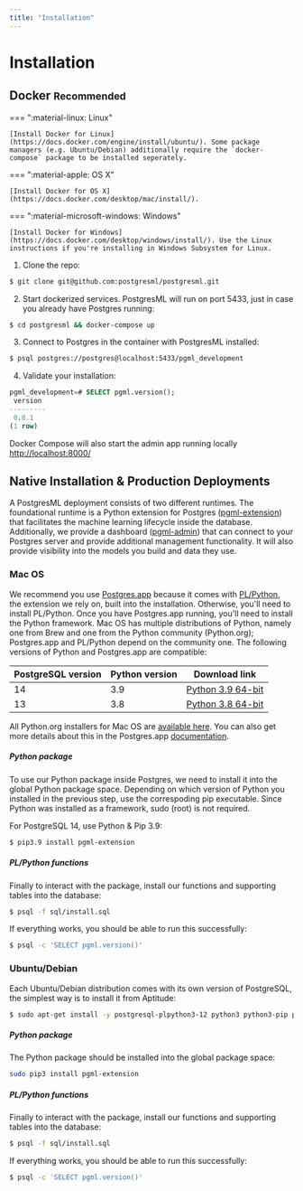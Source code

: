 ```yaml
---
title: "Installation"
---
```


# Installation

## Docker <small>Recommended</small>
=== ":material-linux: Linux"

    [Install Docker for Linux](https://docs.docker.com/engine/install/ubuntu/). Some package managers (e.g. Ubuntu/Debian) additionally require the `docker-compose` package to be installed seperately.

=== ":material-apple: OS X"

    [Install Docker for OS X](https://docs.docker.com/desktop/mac/install/).

=== ":material-microsoft-windows: Windows"

    [Install Docker for Windows](https://docs.docker.com/desktop/windows/install/). Use the Linux instructions if you're installing in Windows Subsystem for Linux.

1. Clone the repo:
```bash
$ git clone git@github.com:postgresml/postgresml.git
```

2. Start dockerized services. PostgresML will run on port 5433, just in case you already have Postgres running:
```bash
$ cd postgresml && docker-compose up
```

3. Connect to Postgres in the container with PostgresML installed:
```bash
$ psql postgres://postgres@localhost:5433/pgml_development
```

4. Validate your installation:
```sql
pgml_development=# SELECT pgml.version();
 version
---------
 0.8.1
(1 row)
```

Docker Compose will also start the admin app running locally [http://localhost:8000/](http://localhost:8000/)


## Native Installation & Production Deployments

A PostgresML deployment consists of two different runtimes. The foundational runtime is a Python extension for Postgres ([pgml-extension](./pgml-extension/)) that facilitates the machine learning lifecycle inside the database. Additionally, we provide a dashboard ([pgml-admin](./pgml-admin/)) that can connect to your Postgres server and provide additional management functionality. It will also provide visibility into the models you build and data they use. 

### Mac OS

We recommend you use [Postgres.app](https://postgresapp.com/) because it comes with [PL/Python](https://www.postgresql.org/docs/current/plpython.html), the extension we rely on, built into the installation. Otherwise, you'll need to install PL/Python. Once you have Postgres.app running, you'll need to install the Python framework. Mac OS has multiple distributions of Python, namely one from Brew and one from the Python community (Python.org); Postgres.app and PL/Python depend on the community one. The following versions of Python and Postgres.app are compatible:

| **PostgreSQL version** | **Python version** | **Download link**                                                                       |
|------------------------|--------------------|-----------------------------------------------------------------------------------------|
| 14                     | 3.9                | [Python 3.9 64-bit](https://www.python.org/ftp/python/3.9.12/python-3.9.12-macos11.pkg) |
| 13                     | 3.8                | [Python 3.8 64-bit](https://www.python.org/ftp/python/3.8.10/python-3.8.10-macos11.pkg) |

All Python.org installers for Mac OS are [available here](https://www.python.org/downloads/macos/). You can also get more details about this in the Postgres.app [documentation](https://postgresapp.com/documentation/plpython.html).

##### Python package

To use our Python package inside Postgres, we need to install it into the global Python package space. Depending on which version of Python you installed in the previous step, use the correspoding pip executable. Since Python was installed as a framework, sudo (root) is not required.

For PostgreSQL 14, use Python & Pip 3.9:

```bash
$ pip3.9 install pgml-extension
```

##### PL/Python functions

Finally to interact with the package, install our functions and supporting tables into the database:

```bash
$ psql -f sql/install.sql
```

If everything works, you should be able to run this successfully:

```bash
$ psql -c 'SELECT pgml.version()'
```

### Ubuntu/Debian

Each Ubuntu/Debian distribution comes with its own version of PostgreSQL, the simplest way is to install it from Aptitude:

```bash
$ sudo apt-get install -y postgresql-plpython3-12 python3 python3-pip postgresql-12
```

##### Python package

The Python package should be installed into the global package space:

```bash
sudo pip3 install pgml-extension
```

##### PL/Python functions

Finally to interact with the package, install our functions and supporting tables into the database:

```bash
$ psql -f sql/install.sql
```

If everything works, you should be able to run this successfully:

```bash
$ psql -c 'SELECT pgml.version()'
```
